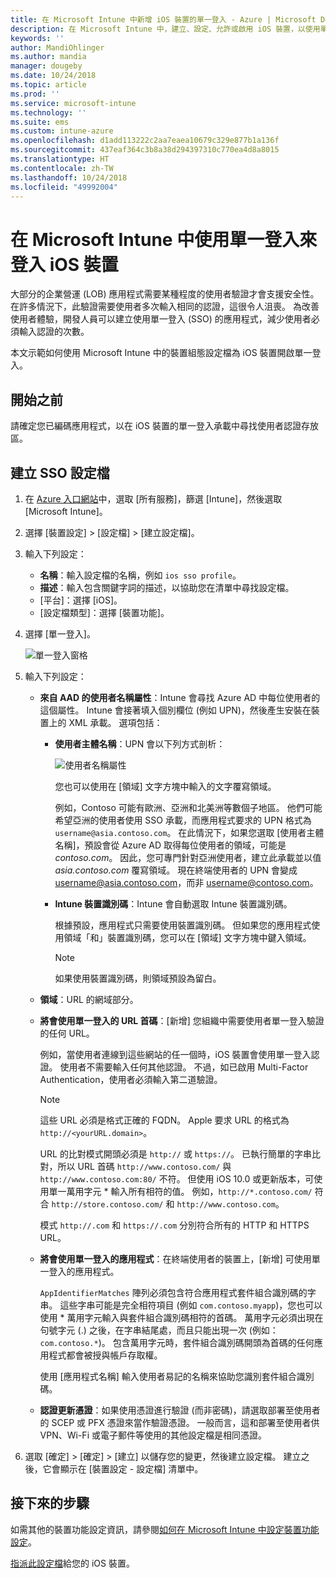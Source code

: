```yaml
---
title: 在 Microsoft Intune 中新增 iOS 裝置的單一登入 - Azure | Microsoft Docs
description: 在 Microsoft Intune 中，建立、設定、允許或啟用 iOS 裝置，以使用單一登入 (SSO) 而非密碼，向您組織的資源和資料進行驗證。 若要使用 SSO，請建立裝置組態設定檔，並輸入 UPN、裝置識別碼、您的應用程式和憑證來驗證使用者和裝置。
keywords: ''
author: MandiOhlinger
ms.author: mandia
manager: dougeby
ms.date: 10/24/2018
ms.topic: article
ms.prod: ''
ms.service: microsoft-intune
ms.technology: ''
ms.suite: ems
ms.custom: intune-azure
ms.openlocfilehash: d1add113222c2aa7eaea10679c329e877b1a136f
ms.sourcegitcommit: 437eaf364c3b8a38d294397310c770ea4d8a8015
ms.translationtype: HT
ms.contentlocale: zh-TW
ms.lasthandoff: 10/24/2018
ms.locfileid: "49992004"
---
```

# <a name="use-single-sign-on-ios-device-in-microsoft-intune"></a>在 Microsoft Intune 中使用單一登入來登入 iOS 裝置

大部分的企業營運 (LOB) 應用程式需要某種程度的使用者驗證才會支援安全性。 在許多情況下，此驗證需要使用者多次輸入相同的認證，這很令人沮喪。 為改善使用者體驗，開發人員可以建立使用單一登入 (SSO) 的應用程式，減少使用者必須輸入認證的次數。

本文示範如何使用 Microsoft Intune 中的裝置組態設定檔為 iOS 裝置開啟單一登入。

## <a name="before-you-begin"></a>開始之前

請確定您已編碼應用程式，以在 iOS 裝置的單一登入承載中尋找使用者認證存放區。

## <a name="create-the-sso-profile"></a>建立 SSO 設定檔

1. 在 [Azure 入口網站](https://portal.azure.com)中，選取 [所有服務]，篩選 [Intune]，然後選取 [Microsoft Intune]。
2. 選擇 [裝置設定] > [設定檔] > [建立設定檔]。
3. 輸入下列設定：

    - **名稱**：輸入設定檔的名稱，例如 `ios sso profile`。
    - **描述**：輸入包含關鍵字詞的描述，以協助您在清單中尋找設定檔。
    - [平台]：選擇 [iOS]。
    - [設定檔類型]：選擇 [裝置功能]。

4. 選擇 [單一登入]。

    ![單一登入窗格](./media/sso-blade.png)

5. 輸入下列設定： 

    - **來自 AAD 的使用者名稱屬性**：Intune 會尋找 Azure AD 中每位使用者的這個屬性。 Intune 會接著填入個別欄位 (例如 UPN)，然後產生安裝在裝置上的 XML 承載。 選項包括：
    
        - **使用者主體名稱**：UPN 會以下列方式剖析：

            ![使用者名稱屬性](media/User-name-attribute.png)

            您也可以使用在 [領域] 文字方塊中輸入的文字覆寫領域。

            例如，Contoso 可能有歐洲、亞洲和北美洲等數個子地區。 他們可能希望亞洲的使用者使用 SSO 承載，而應用程式要求的 UPN 格式為 `username@asia.contoso.com`。 在此情況下，如果您選取 [使用者主體名稱]，預設會從 Azure AD 取得每位使用者的領域，可能是 *contoso.com*。 因此，您可專門針對亞洲使用者，建立此承載並以值 *asia.contoso.com* 覆寫領域。 現在終端使用者的 UPN 會變成 username@asia.contoso.com，而非 username@contoso.com。

        - **Intune 裝置識別碼**：Intune 會自動選取 Intune 裝置識別碼。 

            根據預設，應用程式只需要使用裝置識別碼。 但如果您的應用程式使用領域「和」裝置識別碼，您可以在 [領域] 文字方塊中鍵入領域。

            > [!NOTE]
            > 如果使用裝置識別碼，則領域預設為留白。

    - **領域**：URL 的網域部分。
    
    - **將會使用單一登入的 URL 首碼**：[新增] 您組織中需要使用者單一登入驗證的任何 URL。 

        例如，當使用者連線到這些網站的任一個時，iOS 裝置會使用單一登入認證。 使用者不需要輸入任何其他認證。 不過，如已啟用 Multi-Factor Authentication，使用者必須輸入第二道驗證。

        > [!NOTE]
        > 這些 URL 必須是格式正確的 FQDN。 Apple 要求 URL 的格式為 `http://<yourURL.domain>`。

        URL 的比對模式開頭必須是 `http://` 或 `https://`。 已執行簡單的字串比對，所以 URL 首碼 `http://www.contoso.com/` 與 `http://www.contoso.com:80/` 不符。 但使用 iOS 10.0 或更新版本，可使用單一萬用字元 \* 輸入所有相符的值。 例如，`http://*.contoso.com/` 符合 `http://store.contoso.com/` 和 `http://www.contoso.com`。

        模式 `http://.com` 和 `https://.com` 分別符合所有的 HTTP 和 HTTPS URL。
    
    - **將會使用單一登入的應用程式**：在終端使用者的裝置上，[新增] 可使用單一登入的應用程式。 

        `AppIdentifierMatches` 陣列必須包含符合應用程式套件組合識別碼的字串。 這些字串可能是完全相符項目 (例如 `com.contoso.myapp`)，您也可以使用 \* 萬用字元輸入與套件組合識別碼相符的首碼。 萬用字元必須出現在句號字元 (.) 之後，在字串結尾處，而且只能出現一次 (例如：`com.contoso.*`)。 包含萬用字元時，套件組合識別碼開頭為首碼的任何應用程式都會被授與帳戶存取權。

        使用 [應用程式名稱] 輸入使用者易記的名稱來協助您識別套件組合識別碼。
    
    - **認證更新憑證**：如果使用憑證進行驗證 (而非密碼)，請選取部署至使用者的 SCEP 或 PFX 憑證來當作驗證憑證。 一般而言，這和部署至使用者供 VPN、Wi-Fi 或電子郵件等使用的其他設定檔是相同憑證。

6. 選取 [確定] > [確定] > [建立] 以儲存您的變更，然後建立設定檔。 建立之後，它會顯示在 [裝置設定 - 設定檔] 清單中。 

## <a name="next-steps"></a>接下來的步驟

如需其他的裝置功能設定資訊，請參閱[如何在 Microsoft Intune 中設定裝置功能設定](device-features-configure.md)。

[指派此設定檔](device-profile-assign.md)給您的 iOS 裝置。

